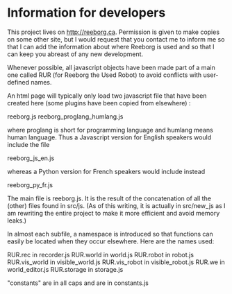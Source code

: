 Information for developers
==========================

This project lives on http://reeborg.ca. Permission is given to make copies
on some other site, but I would request that you contact me to inform me
so that I can add the information about where Reeborg is used and so that
I can keep you abreast of any new development.

Whenever possible, all javascript objects have been made part of a main
one called RUR (for Reeborg the Used Robot) to avoid conflicts with user-defined
names.

An html page will typically only load two javascript file that have been
created here (some plugins have been copied from elsewhere) :

reeborg.js
reeborg_proglang_humlang.js

where  proglang is short for programming language and humlang means human
language.  Thus a Javascript version for English speakers would include
the file

reeborg_js_en.js

whereas a Python version for French speakers would include instead

reeborg_py_fr.js

The main file is reeborg.js.  It is the result of the concatenation of
all the (other) files found in src/js.  (As of this writing, it is actually
in src/new_js as I am rewriting the entire project to make it more efficient
and avoid memory leaks.)

In almost each subfile, a namespace is introduced so that functions can
easily be located when they occur elsewhere.  Here are the names used:

RUR.rec in recorder.js
RUR.world in world.js
RUR.robot in robot.js
RUR.vis_world in visible_world.js
RUR.vis_robot in visible_robot.js
RUR.we in world_editor.js
RUR.storage in storage.js

"constants" are in all caps and are in constants.js
